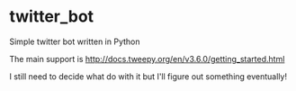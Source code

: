 # twitter_bot

Simple twitter bot written in Python

The main support is http://docs.tweepy.org/en/v3.6.0/getting_started.html

I still need to decide what do with it but I'll figure out something eventually!
